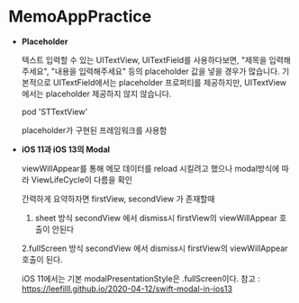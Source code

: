 # MemoAppPractice

+ __Placeholder__

  텍스트 입력할 수 있는 UITextView, UITextField를 사용하다보면, "제목을 입력해주세요", "내용을 입력해주세요" 등의 placeholder 값을 넣을 경우가 많습니다.
  기본적으로 UITextField에서는 placeholder 프로퍼티를 제공하지만, UITextView에서는 placeholder 제공하지 않지 않습니다.


  pod 'STTextView'
  
  placeholder가 구현된 프레임워크를 사용함
  
  
+ __iOS 11과 iOS 13의 Modal__

  viewWillAppear를 통해 메모 데이터를 reload 시킬려고 했으나
  modal방식에 따라 ViewLifeCycle이 다름을 확인

  간력하게 요약하자면 
  firstView, secondView 가 존재할때
  
  1. sheet 방식
    secondView 에서 dismiss시 firstView의 viewWillAppear 호출이 안된다

  2.fullScreen 방식
   secondView 에서 dismiss시 firstView의 viewWillAppear 호출이 된다.

  iOS 11에서는 기본 modalPresentationStyle은 .fullScreen이다.
  참고 : <https://leefilll.github.io/2020-04-12/swift-modal-in-ios13>
  



